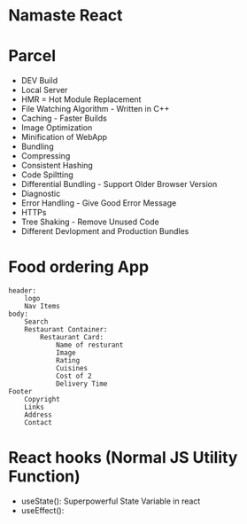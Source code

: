 # Namaste React


# Parcel
- DEV Build
- Local Server
- HMR = Hot Module Replacement
- File Watching Algorithm - Written in C++
- Caching - Faster Builds
- Image Optimization
- Minification of WebApp
- Bundling
- Compressing
- Consistent Hashing
- Code Spiltting
- Differential Bundling - Support Older Browser Version
- Diagnostic
- Error Handling - Give Good Error Message
- HTTPs
- Tree Shaking - Remove Unused Code
- Different Devlopment and Production Bundles

# Food ordering App
    header:
        logo
        Nav Items
    body:
        Search
        Restaurant Container:
            Restaurant Card:
                Name of resturant
                Image
                Rating
                Cuisines
                Cost of 2
                Delivery Time
    Footer
        Copyright
        Links
        Address
        Contact

# React hooks (Normal JS Utility Function)
- useState(): Superpowerful State Variable in react
- useEffect(): 


